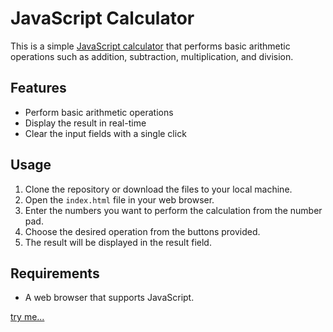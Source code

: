 # JavaScript Calculator

This is a simple [JavaScript calculator](https://mhdsalahu.github.io/jscalculator/calculator/calc.html) that performs basic arithmetic operations such as addition, subtraction, multiplication, and division.

## Features

* Perform basic arithmetic operations
* Display the result in real-time
* Clear the input fields with a single click

## Usage

  1. Clone the repository or download the files to your local machine.
  2. Open the `index.html` file in your web browser.
  3. Enter the numbers you want to perform the calculation from the number pad.
  4. Choose the desired operation from the buttons provided.
  5. The result will be displayed in the result field.
  
  ## Requirements
  
  * A web browser that supports JavaScript.


[try me...](https://mhdsalahu.github.io/jscalculator/calculator/calc.html)
